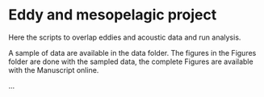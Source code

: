 # Eddy and mesopelagic project

Here the scripts to overlap eddies and acoustic data and run analysis.

A sample of data are available in the data folder. The figures in the Figures folder are done with the sampled data, the complete Figures are available with the Manuscript online.

...
